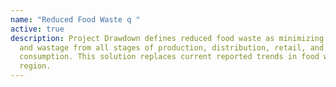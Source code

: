 ```yaml
---
name: "Reduced Food Waste q "
active: true
description: Project Drawdown defines reduced food waste as minimizing food loss
  and wastage from all stages of production, distribution, retail, and
  consumption. This solution replaces current reported trends in food waste by
  region.
---
```

